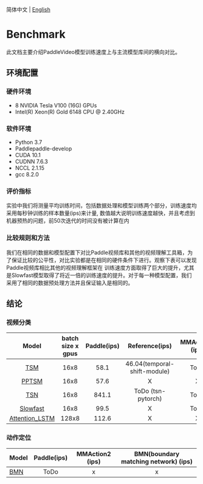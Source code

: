 简体中文 | [English](../en/benchmark.md)

# Benchmark

此文档主要介绍PaddleVideo模型训练速度上与主流模型库间的横向对比。

## 环境配置
### 硬件环境

- 8 NVIDIA Tesla V100 (16G) GPUs
- Intel(R) Xeon(R) Gold 6148 CPU @ 2.40GHz

### 软件环境

- Python 3.7
- Paddlepaddle-develop
- CUDA 10.1
- CUDNN 7.6.3
- NCCL 2.1.15
- gcc 8.2.0

### 评价指标

实验中我们将测量平均训练时间，包括数据处理和模型训练两个部分，训练速度均采用每秒钟训练的样本数量(ips)来计量,
数值越大说明训练速度越快，并且考虑到机器预热的问题，前50次迭代的时间没有被计算在内

### 比较规则和方法

我们在相同的数据和模型配置下对比Paddle视频库和其他的视频理解工具箱，为了保证比较的公平性，对比实验都是在相同的硬件条件下进行。观察下表可以发现Paddle视频库相比其他的视频理解框架在
训练速度方面取得了巨大的提升，尤其是Slowfast模型取得了将近一倍的训练速度的提升。对于每一种模型配置，我们采用了相同的数据预处理方法并且保证输入是相同的。

## 结论
### 视频分类

| Model | batch size x gpus | Paddle(ips) | Reference(ips) | MMAction2 (ips)  | PySlowFast (ips)|
| :------: | :-------------------:|:---------------:|:---------------: | :---------------:  |:---------------: |
| [TSM](../configs/recognition/tsm/tsm.yaml) | 16x8 | 58.1 | 46.04(temporal-shift-module) | ToDo | X |
| [PPTSM](../configs/recognition/tsm/pptsm.yaml) | 16x8 |  57.6 | X |    X   | X |
| [TSN](../configs/recognition/tsn/tsn.yaml) | 16x8 |  841.1 |  ToDo (tsn-pytorch) | ToDo | X | 
| [Slowfast](../configs/recogntion/slowfast/slowfast.yaml)| 16x8 | 99.5 | X | ToDo | 43.2 |
| [Attention_LSTM](../configs/recognition/attention_lstm/attention_lstm.yaml) |  128x8  | 112.6  | X | X | X |

### 动作定位

| Model | Paddle(ips) |MMAction2 (ips) |BMN(boundary matching network) (ips)|
| :--- | :---------------: | :-------------------------------------: | :-------------------------------------: |
| [BMN](../configs/localization/bmn.yaml)  | ToDo | x | x |
